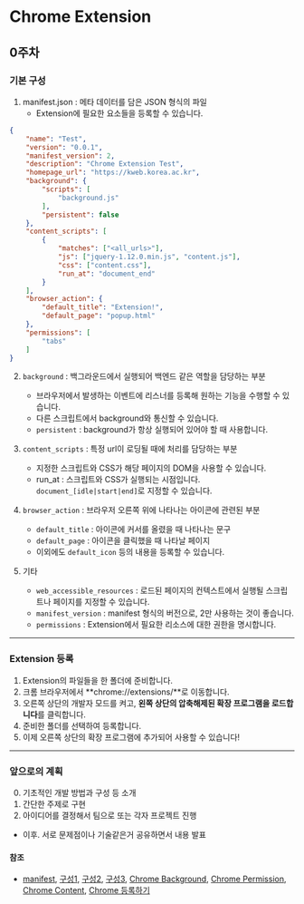 Chrome Extension
================
0주차
---
### 기본 구성

1. manifest.json : 메타 데이터를 담은 JSON 형식의 파일
	- Extension에 필요한 요소들을 등록할 수 있습니다. 
~~~json
{
    "name": "Test",								
    "version": "0.0.1",							
    "manifest_version": 2,
    "description": "Chrome Extension Test",		
    "homepage_url": "https://kweb.korea.ac.kr",	
    "background": {
        "scripts": [
            "background.js"
        ],
        "persistent": false
    },
    "content_scripts": [ 
        {
            "matches": ["<all_urls>"], 
            "js": ["jquery-1.12.0.min.js", "content.js"], 
            "css": ["content.css"], 
            "run_at": "document_end" 
        }
    ],
    "browser_action": {
        "default_title": "Extension!",
        "default_page": "popup.html"
    },
    "permissions": [
        "tabs"
    ]
}
~~~

2. `background` : 백그라운드에서 실행되어 백엔드 같은 역할을 담당하는 부분
	- 브라우저에서 발생하는 이벤트에 리스너를 등록해 원하는 기능을 수행할 수 있습니다.
	- 다른 스크립트에서 background와 통신할 수 있습니다.
	- `persistent` : background가 항상 실행되어 있어야 할 때 사용합니다.

3. `content_scripts` : 특정 url이 로딩될 때에 처리를 담당하는 부분
	- 지정한 스크립트와 CSS가 해당 페이지의 DOM을 사용할 수 있습니다.
	- run_at : 스크립트와 CSS가 실행되는 시점입니다. `document_[idle|start|end]`로 지정할 수 있습니다.

4. `browser_action` : 브라우저 오른쪽 위에 나타나는 아이콘에 관련된 부분
	- `default_title` : 아이콘에 커서를 올렸을 때 나타나는 문구
	- `default_page` : 아이콘을 클릭했을 때 나타날 페이지
	- 이외에도 `default_icon` 등의 내용을 등록할 수 있습니다.

5. 기타
	- `web_accessible_resources` : 로드된 페이지의 컨텍스트에서 실행될 스크립트나 페이지를 지정할 수 있습니다.
	- `manifest_version` : manifest 형식의 버전으로, 2만 사용하는 것이 좋습니다.
	- `permissions` : Extension에서 필요한 리소스에 대한 권한을 명시합니다.

___
### Extension 등록
1. Extension의 파일들을 한 폴더에 준비합니다.
2. 크롬 브라우저에서 **chrome://extensions/**로 이동합니다.
3. 오른쪽 상단의 개발자 모드를 켜고, **왼쪽 상단의 압축해제된 확장 프로그램을 로드합니다**를 클릭합니다.
4. 준비한 폴더를 선택하여 등록합니다.
5. 이제 오른쪽 상단의 확장 프로그램에 추가되어 사용할 수 있습니다!

___
### 앞으로의 계획
0. 기초적인 개발 방법과 구성 등 소개
1. 간단한 주제로 구현
2. 아이디어를 결정해서 팀으로 또는 각자 프로젝트 진행
- 이후. 서로 문제점이나 기술같은거 공유하면서 내용 발표

#### 참조
- [manifest](https://blog.martinwork.co.kr/javascript/2018/09/17/chrome-extension-manifest.html "manifest"), 
[구성1](http://day-think.tumblr.com/post/64678968728/성대사랑-크롬확장-플러그인-개발기 "구성1"), 
[구성2](https://www.letmecompile.com/chrome-extension-with-react/ "구성2"), 
[구성3](https://joshuajangblog.wordpress.com/tag/크롬-익스텐션/ "구성3"), 
[Chrome Background](https://developer.chrome.com/extensions/background_pages "Chrome Background"), 
[Chrome Permission](https://developer.chrome.com/extensions/declare_permissions "Chrome Permission"), 
[Chrome Content](https://developer.chrome.com/extensions/content_scripts#functionality "Chrome Content"), 
[Chrome 등록하기](https://support.google.com/chrome/a/answer/2714278?hl=ko "Chrome 등록하기")
